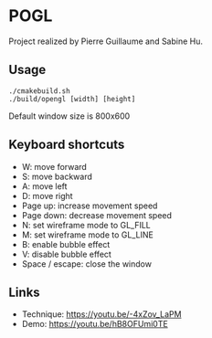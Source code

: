 # POGL

Project realized by Pierre Guillaume and Sabine Hu.

## Usage
```shell
./cmakebuild.sh
./build/opengl [width] [height]
```

Default window size is 800x600

## Keyboard shortcuts
* W: move forward
* S: move backward
* A: move left
* D: move right
* Page up: increase movement speed
* Page down: decrease movement speed
* N: set wireframe mode to GL\_FILL
* M: set wireframe mode to GL\_LINE
* B: enable bubble effect
* V: disable bubble effect
* Space / escape: close the window

## Links
* Technique: https://youtu.be/-4xZov_LaPM
* Demo: https://youtu.be/hB8OFUmi0TE
